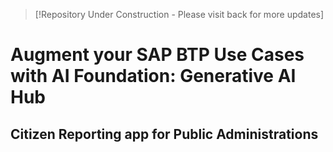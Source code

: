> [!Repository Under Construction - Please visit back for more updates]
# Augment your SAP BTP Use Cases with AI Foundation: Generative AI Hub
## Citizen Reporting app for Public Administrations
